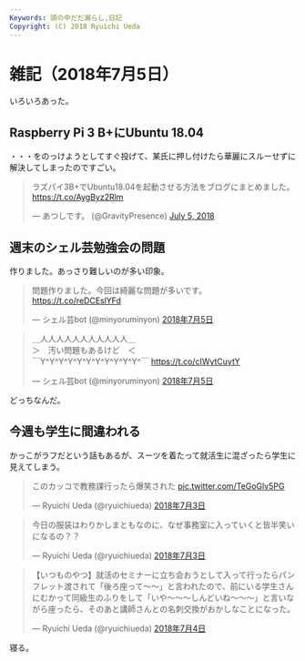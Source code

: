 ```yaml
---
Keywords: 頭の中だだ漏らし,日記
Copyright: (C) 2018 Ryuichi Ueda
---
```


# 雑記（2018年7月5日）

いろいろあった。

## Raspberry Pi 3 B+にUbuntu 18.04

・・・をのっけようとしてすぐ投げて、某氏に押し付けたら華麗にスルーせずに解決してしまったのですごい。

<blockquote class="twitter-tweet" data-partner="tweetdeck"><p lang="ja" dir="ltr">ラズパイ3B+でUbuntu18.04を起動させる方法をブログにまとめました。<a href="https://t.co/AygByz2Rlm">https://t.co/AygByz2Rlm</a></p>&mdash; あつしです。 (@GravityPresence) <a href="https://twitter.com/GravityPresence/status/1014735980127911936?ref_src=twsrc%5Etfw">July 5, 2018</a></blockquote>
<script async src="https://platform.twitter.com/widgets.js" charset="utf-8"></script>

## 週末のシェル芸勉強会の問題

作りました。あっさり難しいのが多い印象。

<blockquote class="twitter-tweet" data-lang="ja"><p lang="ja" dir="ltr">問題作りました。今回は綺麗な問題が多いです。 <a href="https://t.co/reDCEslYFd">https://t.co/reDCEslYFd</a></p>&mdash; シェル芸bot (@minyoruminyon) <a href="https://twitter.com/minyoruminyon/status/1014678192274067456?ref_src=twsrc%5Etfw">2018年7月5日</a></blockquote>
<script async src="https://platform.twitter.com/widgets.js" charset="utf-8"></script>

<blockquote class="twitter-tweet" data-lang="ja"><p lang="ja" dir="ltr">＿人人人人人人人人人人人＿<br>＞　汚い問題もあるけど　＜<br>￣Y^Y^Y^Y^Y^Y^Y^Y^Y^Y^Y^￣ <a href="https://t.co/cIWytCuytY">https://t.co/cIWytCuytY</a></p>&mdash; シェル芸bot (@minyoruminyon) <a href="https://twitter.com/minyoruminyon/status/1014678494469472256?ref_src=twsrc%5Etfw">2018年7月5日</a></blockquote>
<script async src="https://platform.twitter.com/widgets.js" charset="utf-8"></script>

どっちなんだ。

## 今週も学生に間違われる

かっこがラフだという話もあるが、スーツを着たって就活生に混ざったら学生に見えてしまう。

<blockquote class="twitter-tweet" data-lang="ja"><p lang="ja" dir="ltr">このカッコで教務課行ったら爆笑された <a href="https://t.co/TeGoGlv5PG">pic.twitter.com/TeGoGlv5PG</a></p>&mdash; Ryuichi Ueda (@ryuichiueda) <a href="https://twitter.com/ryuichiueda/status/1013937899744555008?ref_src=twsrc%5Etfw">2018年7月3日</a></blockquote>
<script async src="https://platform.twitter.com/widgets.js" charset="utf-8"></script>

<blockquote class="twitter-tweet" data-lang="ja"><p lang="ja" dir="ltr">今日の服装はわりかしまともなのに、なぜ事務室に入っていくと皆半笑いになるの？？</p>&mdash; Ryuichi Ueda (@ryuichiueda) <a href="https://twitter.com/ryuichiueda/status/1014295786555764736?ref_src=twsrc%5Etfw">2018年7月3日</a></blockquote>


<blockquote class="twitter-tweet" data-lang="ja"><p lang="ja" dir="ltr">【いつものやつ】就活のセミナーに立ち会おうとして入って行ったらパンフレット渡されて「後ろ座って〜〜」と言われたので、前にいる学生さんにむかって同級生のふりをして「いや〜〜〜しんどいね〜〜〜」と言いながら座ったら、そのあと講師さんとの名刺交換がおかしなことになった。</p>&mdash; Ryuichi Ueda (@ryuichiueda) <a href="https://twitter.com/ryuichiueda/status/1014368871560515584?ref_src=twsrc%5Etfw">2018年7月4日</a></blockquote>



寝る。
